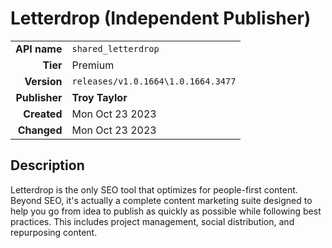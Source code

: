 # Letterdrop (Independent Publisher)
| | |
|-:|-|
|**API name**|`shared_letterdrop`|
|**Tier**|Premium|
|**Version**|`releases/v1.0.1664\1.0.1664.3477`|
|**Publisher**|**Troy Taylor**|
|**Created**|Mon Oct 23 2023|
|**Changed**|Mon Oct 23 2023|

## Description
Letterdrop is the only SEO tool that optimizes for people-first content. Beyond SEO, it's actually a complete content marketing suite designed to help you go from idea to publish as quickly as possible while following best practices. This includes project management, social distribution, and repurposing content.
